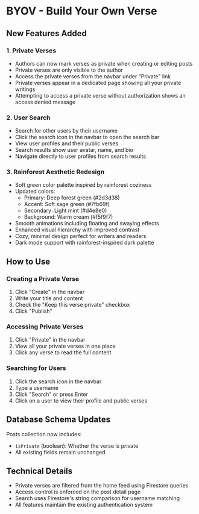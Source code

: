 # BYOV - Build Your Own Verse

## New Features Added

### 1. Private Verses
- Authors can now mark verses as private when creating or editing posts
- Private verses are only visible to the author
- Access the private verses from the navbar under "Private" link
- Private verses appear in a dedicated page showing all your private writings
- Attempting to access a private verse without authorization shows an access denied message

### 2. User Search
- Search for other users by their username
- Click the search icon in the navbar to open the search bar
- View user profiles and their public verses
- Search results show user avatar, name, and bio
- Navigate directly to user profiles from search results

### 3. Rainforest Aesthetic Redesign
- Soft green color palette inspired by rainforest coziness
- Updated colors:
  - Primary: Deep forest green (#2d3d38)
  - Accent: Soft sage green (#7fb69f)
  - Secondary: Light mint (#d4e8e0)
  - Background: Warm cream (#f5f9f7)
- Smooth animations including floating and swaying effects
- Enhanced visual hierarchy with improved contrast
- Cozy, minimal design perfect for writers and readers
- Dark mode support with rainforest-inspired dark palette

## How to Use

### Creating a Private Verse
1. Click "Create" in the navbar
2. Write your title and content
3. Check the "Keep this verse private" checkbox
4. Click "Publish"

### Accessing Private Verses
1. Click "Private" in the navbar
2. View all your private verses in one place
3. Click any verse to read the full content

### Searching for Users
1. Click the search icon in the navbar
2. Type a username
3. Click "Search" or press Enter
4. Click on a user to view their profile and public verses

## Database Schema Updates

Posts collection now includes:
- `isPrivate` (boolean): Whether the verse is private
- All existing fields remain unchanged

## Technical Details

- Private verses are filtered from the home feed using Firestore queries
- Access control is enforced on the post detail page
- Search uses Firestore's string comparison for username matching
- All features maintain the existing authentication system
